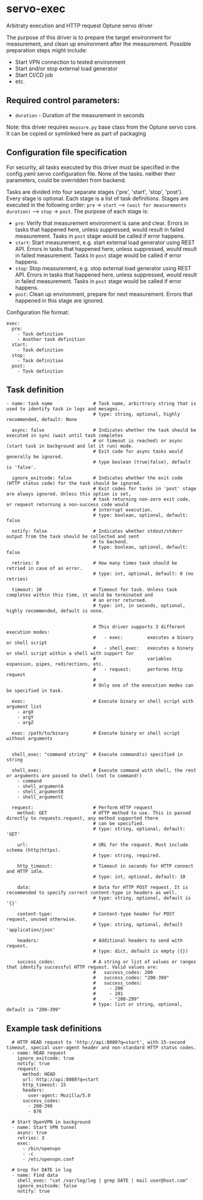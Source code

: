 # servo-exec
Arbitraty execution and HTTP request Optune servo driver

The purpose of this driver is to prepare the target environment for measurement, and clean up environment after the measurement. Possible preparation steps might include:
* Start VPN connection to tested environment
* Start and/or stop external load generator
* Start CI/CD job
* etc.


## Required control parameters:
* `duration` - Duration of the measurement in seconds

Note: this driver requires `measure.py` base class from the Optune servo core. It can be copied or symlinked here as part of packaging


## Configuration file specification
For security, all tasks executed by this driver must be specified in the config.yaml servo configuration file. None of the tasks. neither their parameters, could be overridden from backend.

Tasks are divided into four separate stages ('pre', 'start', 'stop', 'post'). Every stage is optional. Each stage is a list of  task definitions. Stages are executed in the following order: `pre` -> `start` --> `(wait for measurements duration)` --> `stop` -> `post`. The purpose of each stage is:
* `pre`: Verify that measurement environment is sane and clear. Errors in tasks that happened here, unless suppressed, would result in failed measurement. Tasks in `post` stage would be called if error happens.
* `start`: Start measurement, e.g. start external load generator using REST API. Errors in tasks that happened here, unless suppressed, would result in failed measurement. Tasks in `post` stage would be called if error happens.
* `stop`: Stop measurement, e.g. stop external load generator using REST API. Errors in tasks that happened here, unless suppressed, would result in failed measurement. Tasks in `post` stage would be called if error happens.
* `post`: Clean up environment, prepare for next measurement. Errors that happened in this stage are ignored.

Configuration file format:
```
exec:
  pre:
    - Task definition
    - Another task definition
  start:
    - Task definition
  stop:
    - Task definition
  post:
    - Task definition

```

## Task definition
```
- name: task name               # Task name, arbirtrary string that is used to identify task in logs and mesages.
                                # type: string, optional, highly recommended, default: None
  
  async: false                  # Indicates whether the task should be executed in sync (wait until task completes 
                                # or timeout is reached) or async (start task in background and let it run) mode.
                                # Exit code for async tasks would generally be ignored.
                                # type boolean (true|false), default is 'false'.
                                
  ignore_exitcode: false        # Indicates whether the exit code (HTTP status code) for the task should be ignored. 
                                # Exit codes for tasks in 'post' stage are always ignored. Unless this option is set,
                                # task returning non-zero exit code, or request returning a non-success code would
                                # interrupt execution. 
                                # type: boolean, optional, default: false
                                
  notify: false                 # Indicates whether stdout/stderr output from the task should be collected and sent 
                                # to backend.
                                # type: boolean, optional, default: false
                                
  retries: 0                    # How many times task should be retried in case of an error. 
                                # type: int, optional, default: 0 (no retries)
                                
  timeout: 10                   # Timeout for task. Unless task completes within this time, it would be terminated and 
                                # an error returned.
                                # type: int, in seconds, optional, highly recommended, default is none.


                                # This driver supports 3 different execution modes:
                                #   - exec:         executes a binary or shell script
                                #   - shell_exec:   executes a binary or shell script within a shell with support for
                                #                   variables expansion, pipes, redirections, etc.
                                #   - request:      performs http request
                                #
                                # Only one of the execution modes can be specified in task.

  exec:                         # Execute binary or shell script with argument list
    - argX
    - argY
    - argZ

  exec: /path/to/binary         # Execute binary or shell script without arguments

    
  shell_exec: "command string"  # Execute command(s) specified in string

  shell_exec:                   # Execute command with shell, the rest or arguments are passed to shell (not to command!)
    - command
    - shell_argumentA
    - shell_argumentB
    - shell_argumentC

  request:                      # Perform HTTP request
    method: GET                 # HTTP method to use. This is passed directly to requests.request, any method supported there
                                # can be specified.
                                # type: string, optional, default: 'GET'
                                
    url:                        # URL for the request. Must include schema (http|https).
                                # type: string, required.
                                
    http_timeout:               # Timeout in seconds for HTTP connect and HTTP idle. 
                                # type: int, optional, default: 10
                                
    data:                       # Data for HTTP POST request. It is recommended to specify correct content-type in headers as well.
                                # type: string, optional, default is '{}'
                                
    content-type:               # Content-type header for POST request, unused otherwise.
                                # type: string, optional, default 'application/json'
                                
    headers:                    # Additional headers to send with request.
                                # type: dict, default is empty ({})
                                
    success_codes:              # A string or list of values or ranges that identify successful HTTP request. Valid values are:
                                #   success_codes: 200
                                #   success_codes: "200-399"
                                #   success_codes: 
                                #     - 200
                                #     - 201
                                #     - "200-299"
                                # type: list or string, optional, default is "200-399"
```

## Example task definitions
```
  # HTTP HEAD request to 'http://api:8080?q=start', with 15-second timeout, special user-agent header and non-standard HTTP status codes.
  - name: HEAD request
    ignore_exitcode: true
    notify: true
    request:
      method: HEAD
      url: http://api:8080?q=start
      http_timeout: 15
      headers:
        user-agent: Mozilla/5.0
      success_codes:
        - 200-399
        - 876

  # Start OpenVPN in background
  - name: Start VPN tunnel
    async: true
    retries: 3
    exec:               
      - /bin/openvpn
      - -c
      - /etc/openvpn.conf
    
  # Grep for DATE in log
  - name: Find data
    shell_exec: "cat /var/log/log | grep DATE | mail user@host.com"
    ignore_exitcode: false
    notify: true
